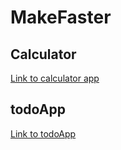 # MakeFaster

## Calculator

[Link to calculator app](https://makefaster.onrender.com)

## todoApp

[Link to todoApp](https://makefaster-todoapp.onrender.com)
